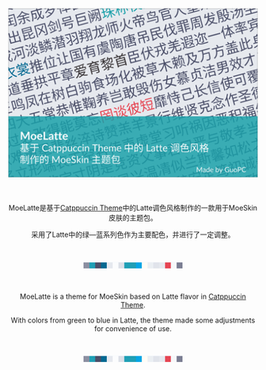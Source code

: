 <h3 align="center">
  <img src="MoeLatte-zh-cn.png" alt="MoeLatte" style="width: 580px; max-width: 100%;"/>
</h3>

&nbsp;

<p align="center">
  MoeLatte是基于<a href="https://catppuccin.com/">Catppuccin Theme</a>中的Latte调色风格制作的一款用于MoeSkin皮肤的主题包。
</p>

<p align="center">
  采用了Latte中的绿—蓝系列色作为主要配色，并进行了一定调整。 
</p>

&nbsp;

<p align="center">
  <img src="MoeLatteColorBlocks.png" alt="MoeLatte" style="width: 200px; max-width: 100%;"/>
</p>

&nbsp;

<p align="center">
  MoeLatte is a theme for MoeSkin based on Latte flavor in <a href="https://catppuccin.com/">Catppuccin Theme</a>.
</p>

<p align="center">
  With colors from green to blue in Latte, the theme made some adjustments for convenience of use. 
</p>

&nbsp;

<p align="center">
  <img src="MoeLatteColorBlocks.png" alt="MoeLatte" style="width: 200px; max-width: 100%;"/>
</p>
